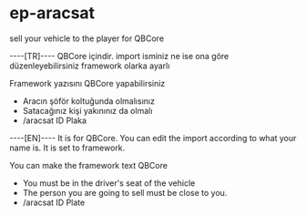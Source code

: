 # ep-aracsat
sell your vehicle to the player for QBCore

----[TR]----
QBCore içindir.
import isminiz ne ise ona göre düzenleyebilirsiniz framework olarka ayarlı

Framework yazısını QBCore yapabilirsiniz

- Aracın şöför koltuğunda olmalısınız
- Satacağınız kişi yakınınız da olmalı
- /aracsat ID Plaka



----[EN]----
It is for QBCore.
You can edit the import according to what your name is. It is set to framework.

You can make the framework text QBCore

- You must be in the driver's seat of the vehicle
- The person you are going to sell must be close to you.
- /aracsat ID Plate
